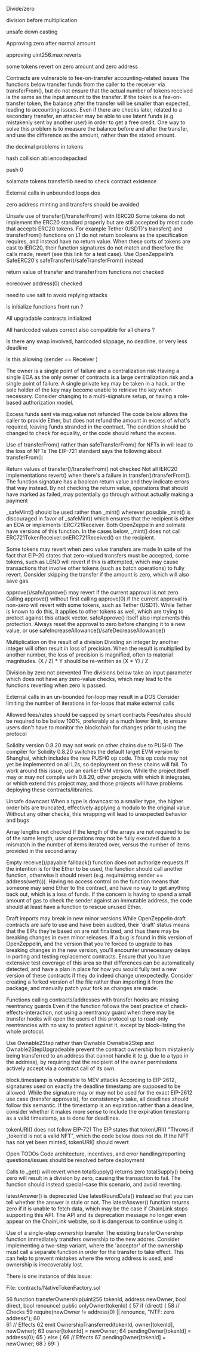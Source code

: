 Divide/zero

division before multiplication

unsafe down casting 

Approving zero after normal amount

approving uint256.max reverts 

some tokens revert on zero amount and zero address

Contracts are vulnerable to fee-on-transfer accounting-related issues
The functions below transfer funds from the caller to the receiver via transferFrom(), but do not ensure that the actual number of tokens received is the same as the input amount to the transfer. If the token is a fee-on-transfer token, the balance after the transfer will be smaller than expected, leading to accounting issues. Even if there are checks later, related to a secondary transfer, an attacker may be able to use latent funds (e.g. mistakenly sent by another user) in order to get a free credit. One way to solve this problem is to measure the balance before and after the transfer, and use the difference as the amount, rather than the stated amount.

the decimal problems in tokens 

hash collision abi.encodepacked

push 0

solamate tokens transferlib need to check contract existence 

External calls in unbounded loops dos

zero address minting and transfers should be avoided 

Unsafe use of transfer()/transferFrom() with IERC20
Some tokens do not implement the ERC20 standard properly but are still accepted by most code that accepts ERC20 tokens. For example Tether (USDT)'s transfer() and transferFrom() functions on L1 do not return booleans as the specification requires, and instead have no return value. When these sorts of tokens are cast to IERC20, their function signatures do not match and therefore the calls made, revert (see this link for a test case). Use OpenZeppelin’s SafeERC20's safeTransfer()/safeTransferFrom() instead

return value of transfer and transferFrom functions not checked 

ecrecover address(0) checked 

need to use salt to avoid replying attacks 

is initialize functions front run ?

All upgradable contracts initialized

All hardcoded values correct also compatible for all chains ?

Is there any swap involved, hardcoded slippage, no deadline, or very less deadline 

Is this allowing (sender == Receiver )

The owner is a single point of failure and a centralization risk
Having a single EOA as the only owner of contracts is a large centralization risk and a single point of failure. A single private key may be taken in a hack, or the sole holder of the key may become unable to retrieve the key when necessary. Consider changing to a multi-signature setup, or having a role-based authorization model.

Excess funds sent via msg.value not refunded
The code below allows the caller to provide Ether, but does not refund the amount in excess of what's required, leaving funds stranded in the contract. The condition should be changed to check for equality, or the code should refund the excess.

Use of transferFrom() rather than safeTransferFrom() for NFTs in will lead to the loss of NFTs
The EIP-721 standard says the following about transferFrom():

 Return values of transfer()/transferFrom() not checked
Not all IERC20 implementations revert() when there's a failure in transfer()/transferFrom(). The function signature has a boolean return value and they indicate errors that way instead. By not checking the return value, operations that should have marked as failed, may potentially go through without actually making a payment

_safeMint() should be used rather than _mint() wherever possible
_mint() is discouraged in favor of _safeMint() which ensures that the recipient is either an EOA or implements IERC721Receiver. Both OpenZeppelin and solmate have versions of this function. In the cases below, _mint() does not call ERC721TokenReceiver.onERC721Received() on the recipient.

 Some tokens may revert when zero value transfers are made
In spite of the fact that EIP-20 states that zero-valued transfers must be accepted, some tokens, such as LEND will revert if this is attempted, which may cause transactions that involve other tokens (such as batch operations) to fully revert. Consider skipping the transfer if the amount is zero, which will also save gas.

approve()/safeApprove() may revert if the current approval is not zero
Calling approve() without first calling approve(0) if the current approval is non-zero will revert with some tokens, such as Tether (USDT). While Tether is known to do this, it applies to other tokens as well, which are trying to protect against this attack vector. safeApprove() itself also implements this protection. Always reset the approval to zero before changing it to a new value, or use safeIncreaseAllowance()/safeDecreaseAllowance()

Multiplication on the result of a division
Dividing an integer by another integer will often result in loss of precision. When the result is multiplied by another number, the loss of precision is magnified, often to material magnitudes. (X / Z) * Y should be re-written as (X * Y) / Z

Division by zero not prevented
The divisions below take an input parameter which does not have any zero-value checks, which may lead to the functions reverting when zero is passed.

External calls in an un-bounded for-loop may result in a DOS
Consider limiting the number of iterations in for-loops that make external calls

Allowed fees/rates should be capped by smart contracts
Fees/rates should be required to be below 100%, preferably at a much lower limit, to ensure users don't have to monitor the blockchain for changes prior to using the protocol

Solidity version 0.8.20 may not work on other chains due to PUSH0
The compiler for Solidity 0.8.20 switches the default target EVM version to Shanghai, which includes the new PUSH0 op code. This op code may not yet be implemented on all L2s, so deployment on these chains will fail. To work around this issue, use an earlier EVM version. While the project itself may or may not compile with 0.8.20, other projects with which it integrates, or which extend this project may, and those projects will have problems deploying these contracts/libraries.

 Unsafe downcast
When a type is downcast to a smaller type, the higher order bits are truncated, effectively applying a modulo to the original value. Without any other checks, this wrapping will lead to unexpected behavior and bugs

Array lengths not checked
If the length of the arrays are not required to be of the same length, user operations may not be fully executed due to a mismatch in the number of items iterated over, versus the number of items provided in the second array

Empty receive()/payable fallback() function does not authorize requests
If the intention is for the Ether to be used, the function should call another function, otherwise it should revert (e.g. require(msg.sender == address(weth))). Having no access control on the function means that someone may send Ether to the contract, and have no way to get anything back out, which is a loss of funds. If the concern is having to spend a small amount of gas to check the sender against an immutable address, the code should at least have a function to rescue unused Ether.

Draft imports may break in new minor versions
While OpenZeppelin draft contracts are safe to use and have been audited, their 'draft' status means that the EIPs they're based on are not finalized, and thus there may be breaking changes in even minor releases. If a bug is found in this version of OpenZeppelin, and the version that you're forced to upgrade to has breaking changes in the new version, you'll encounter unnecessary delays in porting and testing replacement contracts. Ensure that you have extensive test coverage of this area so that differences can be automatically detected, and have a plan in place for how you would fully test a new version of these contracts if they do indeed change unexpectedly. Consider creating a forked version of the file rather than importing it from the package, and manually patch your fork as changes are made.

Functions calling contracts/addresses with transfer hooks are missing reentrancy guards
Even if the function follows the best practice of check-effects-interaction, not using a reentrancy guard when there may be transfer hooks will open the users of this protocol up to read-only reentrancies with no way to protect against it, except by block-listing the whole protocol.

Use Ownable2Step rather than Ownable
Ownable2Step and Ownable2StepUpgradeable prevent the contract ownership from mistakenly being transferred to an address that cannot handle it (e.g. due to a typo in the address), by requiring that the recipient of the owner permissions actively accept via a contract call of its own.

block.timestamp is vulnerable to MEV attacks
According to EIP-2612, signatures used on exactly the deadline timestamp are supposed to be allowed. While the signature may or may not be used for the exact EIP-2612 use case (transfer approvals), for consistency's sake, all deadlines should follow this semantic. If the timestamp is an expiration rather than a deadline, consider whether it makes more sense to include the expiration timestamp as a valid timestamp, as is done for deadlines.

tokenURI() does not follow EIP-721
The EIP states that tokenURI() "Throws if _tokenId is not a valid NFT", which the code below does not do. If the NFT has not yet been minted, tokenURI() should revert

Open TODOs
Code architecture, incentives, and error handling/reporting questions/issues should be resolved before deployment

Calls to _get() will revert when totalSupply() returns zero
totalSupply() being zero will result in a division by zero, causing the transaction to fail. The function should instead special-case this scenario, and avoid reverting.

latestAnswer() is deprecated
Use latestRoundData() instead so that you can tell whether the answer is stale or not. The latestAnswer() function returns zero if it is unable to fetch data, which may be the case if ChainLink stops supporting this API. The API and its deprecation message no longer even appear on the ChainLink website, so it is dangerous to continue using it.

Use of a single-step ownership transfer
The existing transferOwnership function immediately transfers ownership to the new addres. Consider implementing a two-step variant, where the 'acceptor' of the ownership must call a separate function in order for the transfer to take effect. This can help to prevent mistakes where the wrong address is used, and ownership is irrecoverably lost.

There is one instance of this issue:

File: contracts/NativeTokenFactory.sol

56       function transferOwnership(uint256 tokenId, address newOwner, bool direct, bool renounce) public onlyOwner(tokenId) {
57           if (direct) {
58               // Checks
59               require(newOwner != address(0) || renounce, "NTF: zero address");
60   
61               // Effects
62               emit OwnershipTransferred(tokenId, owner[tokenId], newOwner);
63               owner[tokenId] = newOwner;
64               pendingOwner[tokenId] = address(0);
65           } else {
66               // Effects
67               pendingOwner[tokenId] = newOwner;
68           }
69:      }





















